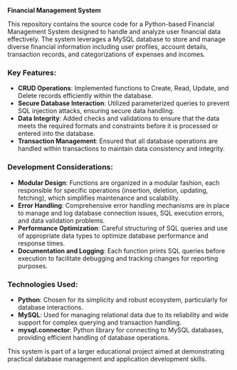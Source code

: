 **Financial Management System**

This repository contains the source code for a Python-based Financial Management System designed to handle and analyze user financial data effectively. The system leverages a MySQL database to store and manage diverse financial information including user profiles, account details, transaction records, and categorizations of expenses and incomes.

### Key Features:
- **CRUD Operations**: Implemented functions to Create, Read, Update, and Delete records efficiently within the database.
- **Secure Database Interaction**: Utilized parameterized queries to prevent SQL injection attacks, ensuring secure data handling.
- **Data Integrity**: Added checks and validations to ensure that the data meets the required formats and constraints before it is processed or entered into the database.
- **Transaction Management**: Ensured that all database operations are handled within transactions to maintain data consistency and integrity.

### Development Considerations:
- **Modular Design**: Functions are organized in a modular fashion, each responsible for specific operations (insertion, deletion, updating, fetching), which simplifies maintenance and scalability.
- **Error Handling**: Comprehensive error handling mechanisms are in place to manage and log database connection issues, SQL execution errors, and data validation problems.
- **Performance Optimization**: Careful structuring of SQL queries and use of appropriate data types to optimize database performance and response times.
- **Documentation and Logging**: Each function prints SQL queries before execution to facilitate debugging and tracking changes for reporting purposes.

### Technologies Used:
- **Python**: Chosen for its simplicity and robust ecosystem, particularly for database interactions.
- **MySQL**: Used for managing relational data due to its reliability and wide support for complex querying and transaction handling.
- **mysql.connector**: Python library for connecting to MySQL databases, providing efficient handling of database operations.

This system is part of a larger educational project aimed at demonstrating practical database management and application development skills.
